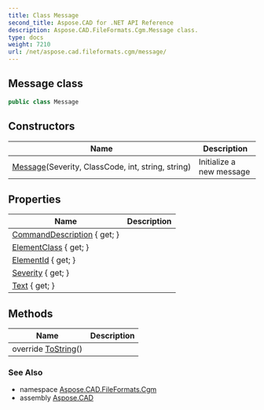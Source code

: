 ```yaml
---
title: Class Message
second_title: Aspose.CAD for .NET API Reference
description: Aspose.CAD.FileFormats.Cgm.Message class. 
type: docs
weight: 7210
url: /net/aspose.cad.fileformats.cgm/message/
---
```

## Message class

```csharp
public class Message
```

## Constructors

| Name | Description |
| --- | --- |
| [Message](message/)(Severity, ClassCode, int, string, string) | Initialize a new message |

## Properties

| Name | Description |
| --- | --- |
| [CommandDescription](../../aspose.cad.fileformats.cgm/message/commanddescription/) { get; } |  |
| [ElementClass](../../aspose.cad.fileformats.cgm/message/elementclass/) { get; } |  |
| [ElementId](../../aspose.cad.fileformats.cgm/message/elementid/) { get; } |  |
| [Severity](../../aspose.cad.fileformats.cgm/message/severity/) { get; } |  |
| [Text](../../aspose.cad.fileformats.cgm/message/text/) { get; } |  |

## Methods

| Name | Description |
| --- | --- |
| override [ToString](../../aspose.cad.fileformats.cgm/message/tostring/)() |  |

### See Also

* namespace [Aspose.CAD.FileFormats.Cgm](../../aspose.cad.fileformats.cgm/)
* assembly [Aspose.CAD](../../)


